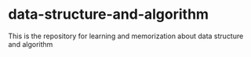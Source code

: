 # data-structure-and-algorithm
This is the repository for learning and memorization about data structure and algorithm

